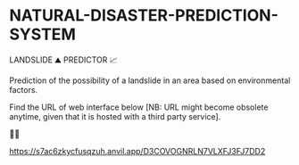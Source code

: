 # NATURAL-DISASTER-PREDICTION-SYSTEM
LANDSLIDE ⛰ PREDICTOR 📈

Prediction of the possibility of a landslide in an area based on environmental factors.

Find the URL of web interface below [NB: URL might become obsolete anytime, given that it is hosted with a third party service].

🔽🔽

https://s7ac6zkycfusqzuh.anvil.app/D3COVOGNRLN7VLXFJ3FJ7DD2

